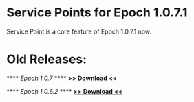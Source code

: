 # Service Points for Epoch 1.0.7.1

Service Point is a core feature of Epoch 1.0.7.1 now.

# Old Releases:

**** *Epoch 1.0.7* ****
**[>> Download <<](https://github.com/oiad/service_points/releases/tag/Epoch_1.0.7)**


**** *Epoch 1.0.6.2* ****
**[>> Download <<](https://github.com/oiad/service_points/archive/refs/tags/Epoch_1.0.6.2.zip)**



